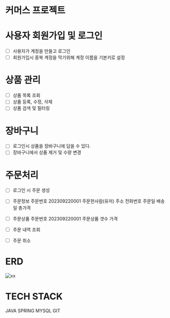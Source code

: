 # 커머스 프로젝트

# 사용자 회원가입 및 로그인

- [ ] 사용자가 계정을 만들고 로그인
- [ ] 회원가입시 중복 계정을 막기위해 계정 이름을 기본키로 설정

# 상품 관리

- [ ] 상품 목록 조회
- [ ] 상품 등록, 수정, 삭제
- [ ] 상품 검색 및 필터링

# 장바구니

- [ ] 로그인시 상품을 장바구니에 담을 수 있다.
- [ ] 장바구니에서 상품 제거 및 수량 변경

# 주문처리

- [ ] 로그인 시 주문 생성
- [ ] 주문정보
    주문번호 202309220001
    주문한사람(유저)
    주소
    전화번호
    주문일
    배송일
    총가격
    
- [ ] 주문상품
    주문번호 202309220001 
    주문상품
    갯수
    가격
- [ ] 주문 내역 조회
- [ ] 주문 취소

# ERD
![xx](https://github.com/jppark93/commerce/assets/50139455/e0068d6a-31c9-498f-a85e-02e11ae4e8f9)



# TECH STACK

JAVA SPRING MYSQL GIT
